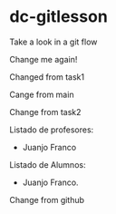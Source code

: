 # dc-gitlesson

Take a look in a git flow

Change me again!

Changed from task1

Cange from main

Change from task2

Listado de profesores:

- Juanjo Franco


Listado de Alumnos:

-   Juanjo Franco.
    
Change from github
